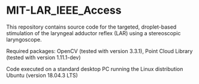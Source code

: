 # MIT-LAR_IEEE_Access
This repository contains source code for the targeted, droplet-based stimulation of the laryngeal adductor reflex (LAR) using a stereoscopic laryngoscope.

Required packages: OpenCV (tested with version 3.3.1), Point Cloud Library (tested with version 1.11.1-dev)

Code executed on a standard desktop PC running the Linux distribution Ubuntu (version 18.04.3 LTS)
